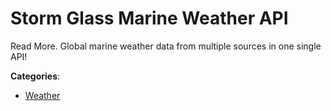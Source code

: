 # Storm Glass Marine Weather API

Read More. Global marine weather data from multiple sources in one single API!

**Categories**:

- [Weather](https://github/apis-list/apis-list#weather)



